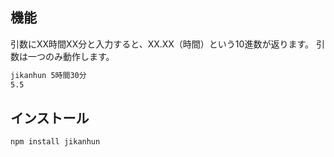 ## 機能
引数にXX時間XX分と入力すると、XX.XX（時間）という10進数が返ります。
引数は一つのみ動作します。
```bash
jikanhun 5時間30分
5.5
```

## インストール
```
npm install jikanhun
```
